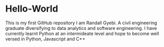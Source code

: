 # Hello-World
This is my first GitHub repository
I am Randall Gyebi. A civil engineering graduate diversifying 
to data analytics and software engineering.
I have currently learnt Python at an intermideate 
level and hope to become well versed in Python, Javascript and C++
